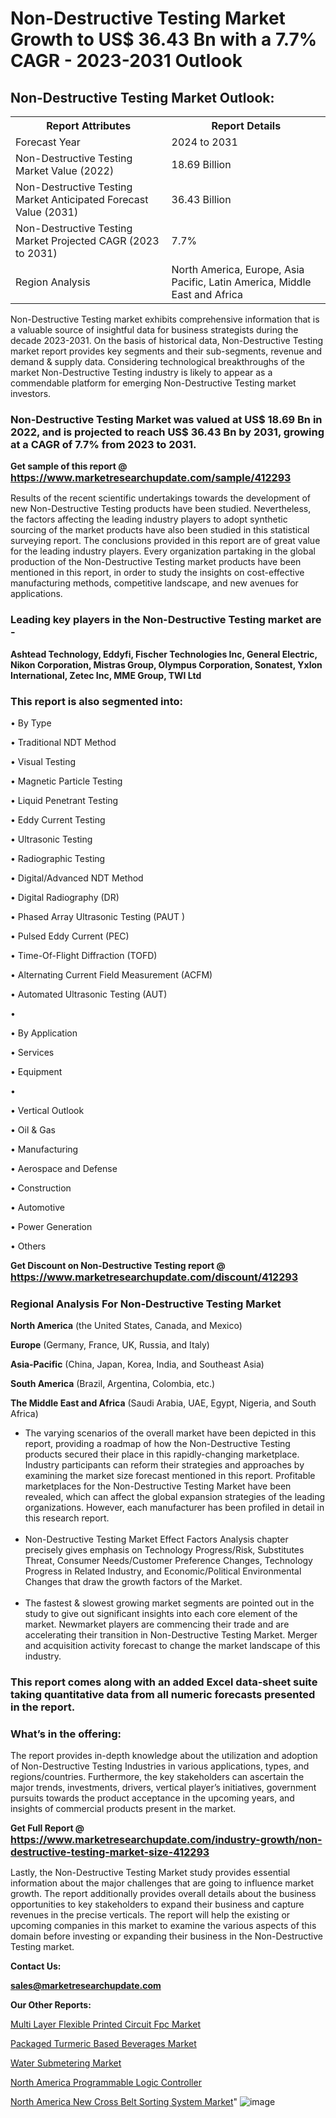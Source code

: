 # Non-Destructive Testing Market Growth to US$ 36.43 Bn with a 7.7% CAGR - 2023-2031 Outlook

<html>
<body>

<h2>Non-Destructive Testing Market Outlook:</h2>

<table>
  <tr>
    <th>Report Attributes</th>
    <th>Report Details</th>
  </tr>
  <tr>
    <td>Forecast Year</td>
    <td>2024 to 2031</td>
  </tr>
  <tr>
    <td>Non-Destructive Testing Market Value (2022)</td>
    <td>18.69 Billion</td>
  </tr>
  <tr>
    <td>Non-Destructive Testing Market Anticipated Forecast Value (2031)</td>
    <td>36.43 Billion</td>
  </tr>
  <tr>
    <td>Non-Destructive Testing Market Projected CAGR (2023 to 2031)</td>
    <td>7.7%</td>
  </tr>
  <tr>
    <td>Region Analysis</td>
    <td>North America, Europe, Asia Pacific, Latin America, Middle East and Africa</td>
  </tr>
</table>

</body>
</html>

Non-Destructive Testing market exhibits comprehensive information that is a valuable source of insightful data for business strategists during the decade 2023-2031. On the basis of historical data, Non-Destructive Testing market report provides key segments and their sub-segments, revenue and demand &amp; supply data. Considering technological breakthroughs of the market Non-Destructive Testing industry is likely to appear as a commendable platform for emerging Non-Destructive Testing market investors.

<strong><h3>Non-Destructive Testing Market was valued at US$ 18.69 Bn in 2022, and is projected to reach US$ 36.43 Bn by 2031, growing at a CAGR of 7.7% from 2023 to 2031.</h3></strong>

<strong>Get sample of this report @ <a href=https://www.marketresearchupdate.com/sample/412293><font size=3 color=#0000ff>https://www.marketresearchupdate.com/sample/412293</font></a></strong>

Results of the recent scientific undertakings towards the development of new Non-Destructive Testing products have been studied. Nevertheless, the factors affecting the leading industry players to adopt synthetic sourcing of the market products have also been studied in this statistical surveying report. The conclusions provided in this report are of great value for the leading industry players. Every organization partaking in the global production of the Non-Destructive Testing market products have been mentioned in this report, in order to study the insights on cost-effective manufacturing methods, competitive landscape, and new avenues for applications.

<strong><h3>Leading key players in the Non-Destructive Testing market are -</h3></strong>

<strong>Ashtead Technology, Eddyfi, Fischer Technologies Inc, General Electric, Nikon Corporation, Mistras Group, Olympus Corporation, Sonatest, Yxlon International, Zetec Inc, MME Group, TWI Ltd</strong>

<strong><h3>This report is also segmented into:</h3></strong>

• By Type

• Traditional NDT Method

•       Visual Testing

•       Magnetic Particle Testing

•       Liquid Penetrant Testing

•       Eddy Current Testing

•       Ultrasonic Testing

•       Radiographic Testing

• Digital/Advanced NDT Method

•       Digital Radiography (DR)

•       Phased Array Ultrasonic Testing (PAUT )

•       Pulsed Eddy Current (PEC)

•       Time-Of-Flight Diffraction (TOFD)

•       Alternating Current Field Measurement (ACFM)

•       Automated Ultrasonic Testing (AUT)

• 

• By Application

• Services

• Equipment

• 

• Vertical Outlook

• Oil & Gas

• Manufacturing

• Aerospace and Defense

• Construction

• Automotive

• Power Generation

• Others

<strong>Get Discount on Non-Destructive Testing report @ <a href=https://www.marketresearchupdate.com/discount/412293><font size=3 color=#0000ff>https://www.marketresearchupdate.com/discount/412293</font></a></strong>

<strong><h3>Regional Analysis For Non-Destructive Testing Market</h3></strong>

<strong>North America</strong> (the United States, Canada, and Mexico)

<strong>Europe</strong> (Germany, France, UK, Russia, and Italy)

<strong>Asia-Pacific</strong> (China, Japan, Korea, India, and Southeast Asia)

<strong>South America</strong> (Brazil, Argentina, Colombia, etc.)

<strong>The Middle East and Africa</strong> (Saudi Arabia, UAE, Egypt, Nigeria, and South Africa)

<ul>
  <li>The varying scenarios of the overall market have been depicted in this report, providing a roadmap of how the Non-Destructive Testing products secured their place in this rapidly-changing marketplace. Industry participants can reform their strategies and approaches by examining the market size forecast mentioned in this report. Profitable marketplaces for the Non-Destructive Testing Market have been revealed, which can affect the global expansion strategies of the leading organizations. However, each manufacturer has been profiled in detail in this research report.</li><br>
  <li>Non-Destructive Testing Market Effect Factors Analysis chapter precisely gives emphasis on Technology Progress/Risk, Substitutes Threat, Consumer Needs/Customer Preference Changes, Technology Progress in Related Industry, and Economic/Political Environmental Changes that draw the growth factors of the Market.</li><br>
  <li>The fastest &amp; slowest growing market segments are pointed out in the study to give out significant insights into each core element of the market. Newmarket players are commencing their trade and are accelerating their transition in Non-Destructive Testing Market. Merger and acquisition activity forecast to change the market landscape of this industry.</li>
</ul>
<strong><h3>This report comes along with an added Excel data-sheet suite taking quantitative data from all numeric forecasts presented in the report.</h3></strong>

<strong><h3>What’s in the offering:</h3></strong> The report provides in-depth knowledge about the utilization and adoption of Non-Destructive Testing Industries in various applications, types, and regions/countries. Furthermore, the key stakeholders can ascertain the major trends, investments, drivers, vertical player’s initiatives, government pursuits towards the product acceptance in the upcoming years, and insights of commercial products present in the market.

<strong>Get Full Report @ <a href=https://www.marketresearchupdate.com/industry-growth/non-destructive-testing-market-size-412293><font size=3 color=#0000ff>https://www.marketresearchupdate.com/industry-growth/non-destructive-testing-market-size-412293</font></a></strong>

Lastly, the Non-Destructive Testing Market study provides essential information about the major challenges that are going to influence market growth. The report additionally provides overall details about the business opportunities to key stakeholders to expand their business and capture revenues in the precise verticals. The report will help the existing or upcoming companies in this market to examine the various aspects of this domain before investing or expanding their business in the Non-Destructive Testing market.

<strong>Contact Us:</strong>

<strong>sales@marketresearchupdate.com</strong>

<strong>Our Other Reports:</strong>

<a href=https://www.linkedin.com/pulse/multi-layer-flexible-printed-circuit-fpc-market>Multi Layer Flexible Printed Circuit Fpc Market</a>

<a href=https://www.linkedin.com/pulse/packaged-turmeric-based-beverages-market-opportunities>Packaged Turmeric Based Beverages Market</a>

<a href=https://www.linkedin.com/pulse/water-submetering-market-outlooks-2023-size-players>Water Submetering Market</a>

<a href=https://www.linkedin.com/pulse/north-america-programmable-logic-controller>North America Programmable Logic Controller</a>

<a href=https://www.linkedin.com/pulse/north-america-new-cross-belt-sorting-system-market>North America New Cross Belt Sorting System Market</a>"
![image](https://github.com/Ankan-2/Market-Research-News/assets/158291571/6cccd032-0afc-40a3-9a03-d5d611a7845e)
